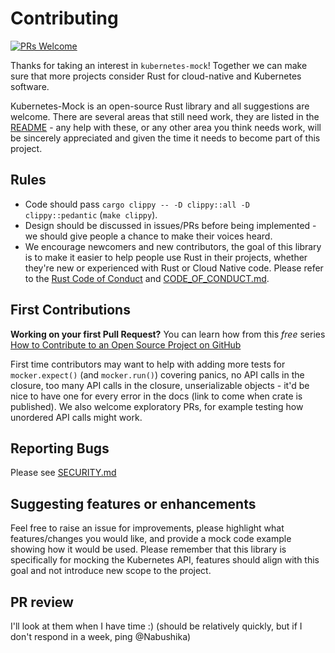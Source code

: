 # Contributing
[![PRs Welcome](https://img.shields.io/badge/PRs-welcome-brightgreen.svg?style=flat-square)](https://makeapullrequest.com)

Thanks for taking an interest in `kubernetes-mock`! Together we can make sure that more projects consider Rust for cloud-native and Kubernetes software.

Kubernetes-Mock is an open-source Rust library and all suggestions are welcome. There are several areas that still need work, they are listed in the [README](README.md) - any help with these, or any other area you think needs work, will be sincerely appreciated and given the time it needs to become part of this project.

## Rules
* Code should pass `cargo clippy -- -D clippy::all -D clippy::pedantic` (`make clippy`).
* Design should be discussed in issues/PRs before being implemented - we should give people a chance to make their voices heard.
* We encourage newcomers and new contributors, the goal of this library is to make it easier to help people use Rust in their projects, whether they're new or experienced with Rust or Cloud Native code. Please refer to the [Rust Code of Conduct](https://www.rust-lang.org/policies/code-of-conduct) and [CODE_OF_CONDUCT.md](CODE_OF_CONDUCT.md).

## First Contributions
**Working on your first Pull Request?** You can learn how from this *free* series [How to Contribute to an Open Source Project on GitHub](https://kcd.im/pull-request)

First time contributors may want to help with adding more tests for `mocker.expect()` (and `mocker.run()`) covering panics, no API calls in the closure, too many API calls in the closure, unserializable objects - it'd be nice to have one for every error in the docs (link to come when crate is published).
We also welcome exploratory PRs, for example testing how unordered API calls might work.

## Reporting Bugs
Please see [SECURITY.md](SECURITY.md)

## Suggesting features or enhancements
Feel free to raise an issue for improvements, please highlight what features/changes you would like, and provide a mock code example showing how it would be used.
Please remember that this library is specifically for mocking the Kubernetes API, features should align with this goal and not introduce new scope to the project.

## PR review
I'll look at them when I have time :)
(should be relatively quickly, but if I don't respond in a week, ping @Nabushika)
